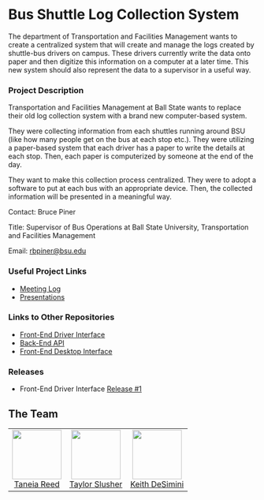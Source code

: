 # Bus Shuttle Log Collection System

The department of Transportation and Facilities Management wants to create a centralized system that will create and manage the logs created by shuttle-bus drivers on campus. These drivers currently write the data onto paper and then digitize this information on a computer at a later time. This new system should also represent the data to a supervisor in a useful way.

### Project Description

Transportation and Facilities Management at Ball State wants to replace their old log collection system with a brand new computer-based system.

They were collecting information from each shuttles running around BSU (like how many people get on the bus at each stop etc.). They were utilizing a paper-based system that each driver has a paper to write the details at each stop. Then, each paper is computerized by someone at the end of the day.

They want to make this collection process centralized. They were to adopt a software to put at each bus with an appropriate device. Then, the collected information will be presented in a meaningful way.

Contact: Bruce Piner

Title: Supervisor of Bus Operations at Ball State University, Transportation and Facilities Management

Email: rbpiner@bsu.edu

### Useful Project Links

* [Meeting Log](https://github.com/kdesimini/Bus-Shuttle-Log-Collection-System/tree/master/Meeting_Log)
* [Presentations](https://github.com/kdesimini/Bus-Shuttle-Log-Collection-System/tree/master/Presentations)

### Links to Other Repositories

* [Front-End Driver Interface](https://github.com/kdesimini/ShuttleLogCollectionSystemSourceCode/tree/Front-End)
* [Back-End API](https://github.com/kdesimini/ShuttleLogCollectionSystemAPI)
* [Front-End Desktop Interface](https://github.com/kdesimini/ShuttleLogCollectionSystemDesktopInterface)

### Releases
* Front-End Driver Interface [Release #1](https://github.com/kdesimini/ShuttleLogCollectionSystemSourceCode/releases/tag/v1.0)

<h2>The Team</h2>

<table>
  <tbody>
    <tr>
      <td align="center" valign="top">
        <img width="100" height="100" src="https://github.com/trreed2.png?s=150">
        <br>
        <a href="mailto:trreed2@bsu.edu">Taneia Reed</a>
      </td>
      <td align="center" valign="top">
        <img width="100" height="100" src="https://github.com/twslusher.png?s=150">
        <br>
        <a href="mailto:twslusher@bsu.edu">Taylor Slusher</a>
      </td>
      <td align="center" valign="top">
        <img width="100" height="100" src="https://github.com/kdesimini.png?s=150">
        <br>
        <a href="mailto:kdesimini@bsu.edu">Keith DeSimini</a>
      </td>
     </tr>
  </tbody>
</table>



